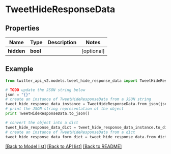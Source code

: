 # TweetHideResponseData


## Properties
Name | Type | Description | Notes
------------ | ------------- | ------------- | -------------
**hidden** | **bool** |  | [optional] 

## Example

```python
from twitter_api_v2.models.tweet_hide_response_data import TweetHideResponseData

# TODO update the JSON string below
json = "{}"
# create an instance of TweetHideResponseData from a JSON string
tweet_hide_response_data_instance = TweetHideResponseData.from_json(json)
# print the JSON string representation of the object
print TweetHideResponseData.to_json()

# convert the object into a dict
tweet_hide_response_data_dict = tweet_hide_response_data_instance.to_dict()
# create an instance of TweetHideResponseData from a dict
tweet_hide_response_data_form_dict = tweet_hide_response_data.from_dict(tweet_hide_response_data_dict)
```
[[Back to Model list]](../README.md#documentation-for-models) [[Back to API list]](../README.md#documentation-for-api-endpoints) [[Back to README]](../README.md)


